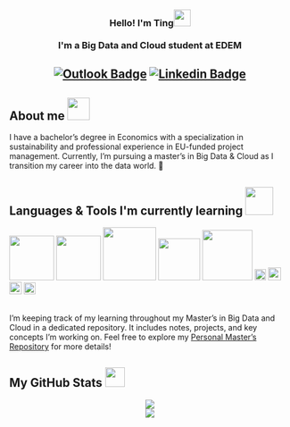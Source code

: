 <!-- Heading -->
<h3 align="center">Hello! I'm Ting<img src = "https://media.giphy.com/media/mGcNjsfWAjY5AEZNw6/giphy.gif" width = 30px><br><br>I'm a Big Data and Cloud student at EDEM</h3>



 <h2 align="center">

[![Outlook Badge](https://img.shields.io/badge/Outlook-0078D4?style=flat&logo=microsoft-outlook&logoColor=white=white&link=mail@e_wangting@hotmail.com)](mailto:mail@e_wangting@hotmail.com)
[![Linkedin Badge](https://img.shields.io/badge/-LinkedIn-blue?style=flat-square&logo=Linkedin&logoColor=white&link=https://www.linkedin.com/in/tingwangchen/)](https://www.linkedin.com/in/tingwangchen/)

## About me <img src = "https://media.tenor.com/nPJiULZnc-8AAAAi/github-sticker.gif" width = 40px>

I have a bachelor’s degree in Economics with a specialization in sustainability and professional experience in EU-funded project management. Currently, I’m pursuing a master’s in Big Data & Cloud as I transition my career into the data world. 🚀 
<br>

## Languages & Tools I'm currently learning <img src = "https://i.pinimg.com/originals/3b/4c/b4/3b4cb4b20017c7036583d70b9a17ff95.gif" width = 50px>
<img src = "https://img.shields.io/badge/python-3670A0?style=for-the-badge&logo=python&logoColor=ffdd54" width = 80px> <img src ="https://img.shields.io/badge/docker-%230db7ed.svg?style=for-the-badge&logo=docker&logoColor=white" width = 80px> <img src ="https://img.shields.io/badge/postgres-%23316192.svg?style=for-the-badge&logo=postgresql&logoColor=white" width = 95px> <img src = "https://img.shields.io/badge/mysql-4479A1.svg?style=for-the-badge&logo=mysql&logoColor=white" width = 75px> <img src = "https://img.shields.io/badge/MongoDB-%234ea94b.svg?style=for-the-badge&logo=mongodb&logoColor=white" width = 90px> <img src = "https://img.shields.io/badge/Apache%20Spark-FDEE21?style=flat-square&logo=apachespark&logoColor=black" height = 20px> <img src = "https://img.shields.io/badge/Apache%20Kafka-000?style=for-the-badge&logo=apachekafka" height = 23px> <img src = "https://img.shields.io/badge/GoogleCloud-%234285F4.svg?style=for-the-badge&logo=google-cloud&logoColor=white" height = 22px> <img src = "https://img.shields.io/badge/Amazon_AWS-232F3E?style=flat&logo=amazon-web-services&logoColor=white" height = 21px>
<br> 
<br> 

I’m keeping track of my learning throughout my Master’s in Big Data and Cloud in a dedicated repository. It includes notes, projects, and key concepts I’m working on.
Feel free to explore my [Personal Master’s Repository](https://github.com/e-wach/Master-EDEM2425) for more details!

 ##  My GitHub Stats <img src = "https://i.pinimg.com/originals/65/c4/f4/65c4f452571be1261e9c623f7da488ac.gif" width = 35px>
 <p align="center" >   
 <img src ="https://github-readme-streak-stats.herokuapp.com/?user=e-wach&show_icons=true&hide=contribs,prs&cache_seconds=86400&theme=material-palenight">
  <br>
  <img src ="https://github-readme-stats.vercel.app/api?username=e-wach&show_icons=true&hide=contribs,prs&cache_seconds=86400&theme=material-palenight">  
  <br>
  </p>
<br>
<br>
